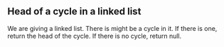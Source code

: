 ## Head of a cycle in a linked list

We are giving a linked list. There is might be a cycle in it. If there is one, return the head of the cycle. If there is no cycle, return null. 
